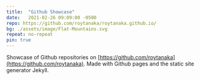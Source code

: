 ```yaml
---
title:  "Github Showcase"
date:   2021-02-26 09:09:00 -0500
repo: https://github.com/roytanaka/roytanaka.github.io/
bg: ./assets/image/Flat-Mountains.svg
repeat: no-repeat
pin: true
---
```

Showcase of Github repositories on [https://github.com/roytanaka](https://github.com/roytanaka). Made with Github pages and the static site generator Jekyll. 
